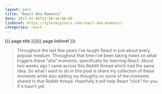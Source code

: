 ```yaml
---
layout: post
title: "React Aha Moments"
date: 2017-01-06T13:50:44-08:00
linkhref: https://tylermcginnis.com/react-aha-moments/
categories: react
---
```



[{{ page.title }}]({{ page.linkhref }})

> Throughout the last few years I’ve taught React in just about every popular medium. Throughout that time I’ve been taking notes on what triggers these “aha” moments, specifically for learning React. About two weeks ago I came across this Reddit thread which had the same idea. So what I want to do in this post is share my collection of these moments while also adding my thoughts on some of the moments shared in that Reddit thread. Hopefully it will help React “click” for you if it hasn’t yet.


